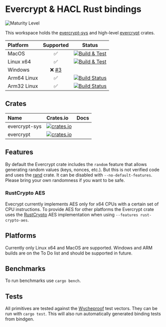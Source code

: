 # Evercrypt & HACL Rust bindings

![Maturity Level](https://img.shields.io/badge/maturity-beta-orange.svg)

This workspace holds the [evercrypt-sys](evercrypt-sys/) and high-level [evercrypt](evercrypt-rs/) crates.

| Platform    |                              Supported                              |                                                                                                            Status                                                                                                            |
| :---------- | :-----------------------------------------------------------------: | :--------------------------------------------------------------------------------------------------------------------------------------------------------------------------------------------------------------------------: |
| MacOS       |                                  ✅                                  | [![Build & Test](https://github.com/franziskuskiefer/evercrypt-rust/workflows/Build%20&%20Test/badge.svg)](https://github.com/franziskuskiefer/evercrypt-rust/actions?query=workflow%3A%22Build+%26+Test%22+branch%3Amaster) |
| Linux  x64  |                                  ✅                                  | [![Build & Test](https://github.com/franziskuskiefer/evercrypt-rust/workflows/Build%20&%20Test/badge.svg)](https://github.com/franziskuskiefer/evercrypt-rust/actions?query=workflow%3A%22Build+%26+Test%22+branch%3Amaster) |
| Windows     | ❌ [#3](https://github.com/franziskuskiefer/evercrypt-rust/issues/3) |                                                                                                                                                                                                                              |
| Arm64 Linux |                                  ✅                                  |                                   [![Build Status](https://cloud.drone.io/api/badges/franziskuskiefer/evercrypt-rust/status.svg)](https://cloud.drone.io/franziskuskiefer/evercrypt-rust)                                    |
| Arm32 Linux |                                  ✅                                  |                                   [![Build Status](https://cloud.drone.io/api/badges/franziskuskiefer/evercrypt-rust/status.svg)](https://cloud.drone.io/franziskuskiefer/evercrypt-rust)                                    |

## Crates

| Name          | Crates.io                                                                                                  | Docs  |
| :------------ | :-------------------------------------------------------------------------------------------------------- | :---: |
| evercrypt-sys | [![crates.io](https://img.shields.io/crates/v/evercrypt-sys.svg)](https://crates.io/crates/evercrypt-sys) |       |
| evercrypt     | [![crates.io](https://img.shields.io/crates/v/evercrypt.svg)](https://crates.io/crates/evercrypt)         |       |

## Features
By default the Evercrypt crate includes the `random` feature that allows generating random values (keys, nonces, etc.).
But this is not verified code and uses the [rand](https://crates.io/crates/rand) crate. It can be disabled with `--no-default-features`.
Please bring your own randomness if you want to be safe.

### RustCrypto AES
Evecrypt currently implements AES only for x64 CPUs with a certain set of CPU instructions.
To provide AES for other platforms the Evercrypt crate uses the [RustCrypto](https://github.com/RustCrypto/) AES implementation when using `--features rust-crypto-aes`.

## Platforms
Currently only Linux x64 and MacOS are supported.
Windows and ARM builds are on the To Do list and should be supported in future.

## Benchmarks
To run benchmarks use `cargo bench`.

## Tests
All primitives are tested against the [Wycheproof](https://github.com/google/wycheproof) test vectors.
They can be run with `cargo test`.
This will also run automatically generated binding tests from bindgen.
